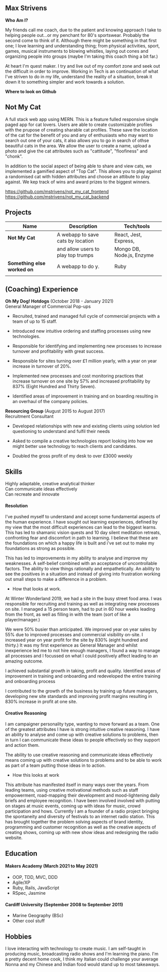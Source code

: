 ## Max Strivens

**Who Am I?**

My friends call me coach, due to the patient and knowing approach I take to helping people out...or my penchant for 80's sportswear. Probably the second come to think of it. Although there might be something in that first one; I love learning and understanding thing; from physical activities, sport, games, musical instruments to blowing whistles, laying out cones and organizing people into groups (maybe I'm taking this coach thing a bit far.)

At heart I'm quest maker. I try and live out of my comfort zone and seek out the difficult in order to improve. Working in Tech is an continuation of what I've striven to do in my life, understand the reality of a situation, break it down it to something simpler and work towards a solution.

**Where to look on Github**

## Not My Cat

A full stack web app using MERN. This is a feature fulled responsive single paged app for cat lovers. Users are able to create customizable profiles with the prupose of creating sharable cat profiles. These save the location of the cat for the benefit of you and any of enthusiasts who may want to search out one of your cats, it also allows you to go in search of othse beautiful cats in the area. We allow the user to create a name, upload a photo and give the cat attributes such as "cattitude", "floofiness" and "chonk".

In addition to the social aspect of being able to share and view cats, we implemented a gamified aspect of "Top Cat". This allows you to play against a randomised cat with hidden attributes and choose an attibute to play against. We kep track of wins and award prizes to the biggest winners.

https://github.com/mstrivens/not_my_cat_frontend
https://github.com/mstrivens/not_my_cat_backend

## Projects

| Name                         | Description                        | Tech/tools                |
| ---------------------------- | -------------------                | -----------------         |
| **Not My Cat**               | A webapp to save cats by location  |  React, Jest, Express,    |
|                              | and allow users to play top trumps |  Mongo DB, Node.js, Enzyme|
|  **Something else worked on**| A webapp to do y.                  |  Ruby                      | 
|                              |                                    |                           |

## (Coaching) Experience

**Oh My Dog! Hotdogs** (October 2018 - January 2021)  
General Manager of Commercial Pop-ups

- Recruited, trained and managed full cycle of commercial projects with a team of up to 15 staff. 

- Introduced new intuitive ordering and staffing processes using new technologies. 

- Responsible for identifying and implementing new processes to increase turnover and profitability with great success. 

- Responsible for sites turning over £1 million yearly,  with a year on year increase in turnover of 20%. 

- Implemented new processes and cost monitoring practices that increase turnover on one site by 57% and increased profitability by 837% (Eight Hundred and Thirty Seven).    

- Identified areas of improvement in training and on boarding resulting in an overhaul of the company policies. 

**Resourcing Group** (August 2015 to August 2017)  
Recruitment Consultant

- Developed relationships with new and existing clients using solution led questioning to understand and fulfil their needs

- Asked to compile a creative technologies report looking into how we might better use technology to reach clients and candidates.

- Doubled the gross profit of my desk to over £3000 weekly


## Skills

Highly adaptable, creative analytical thinker  
Can communicate ideas effectively  
Can recreate and innovate

#### Resolution

I've pushed myself to understand and accept some fundamental aspects of the human experience. I have sought out learning experiences, defined by my view that the most difficult experiences can lead to the biggest learns. This has led to shamanic vision quests and 10 day silent meditation retreats, confronting fear and discomfort in path to learning. I believe that these are the foundations on which a happy life is built and i've set out to make my foundations as strong as possible.

This has led to improvements in my ability to analyse and improve my weaknesses. A self-belief combined with an acceptance of uncontrollable factors. The ability to view things rationally and empathetically. An ability to see the positives in a situation and instead of giving into frustration working out small steps to make a difference in a problem.

- How that looks at work.

At Winter Wonderland 2019, we had a site in the busy street food area. I was responsible for recruiting and training as well as integrating new processes on site. I managed a 15 person team, had to put in 60 hour weeks leading from the front, as well as filling in with the team (sort of like a player/manager.)

We were 50% busier than anticipated. We improved year on year sales by 55% due to improved processes and commercial visibility on-site. I increased year on year profit for the site by 830% (eight hundred and thirty.) It was my first experience as General Manager and whilst inexperience led me to not hire enough managers, I found a way to manage all processes and I focussed on what I could positively affect leading to an amazing outcome.

I achieved substantial growth in taking, profit and quality. Identified areas of improvement in training and onboarding and redeveloped the entire training and onboarding process

I contributed to the growth of the business by training up future managers, developing new site standards and improving profit margins resulting in 830% increase in profit at one site.

#### Creative Reasoning

I am campaigner personality type, wanting to move forward as a team. One of the greatest attributes I have is strong intuitive creative reasoning. I have an ability to analyse and come up with creative solutions to problems, then in turn I can communicate these ideas to people effectively so they support and action them.

The ability to use creative reasoning and communicate ideas effectively means coming up with creative solutions to problems and to be able to work as part of a team putting those ideas in to action.

- How this looks at work

This attribute has manifested itself in many ways over the years. From leading teams, using creative motivational methods such as staff empowerment, road-mapping their development and mood-lightening daily briefs and employee recognition.
I have been involved involved with putting on stages at music events, coming up with ideas for music, crowd participation and hows.
Currently I am a founder of a radio project bringing the spontaneity and diversity of festivals to an internet radio station. This has brought together the problem solving aspects of brand identity, programming and customer recognition as well as the creative aspects of creating shows, coming up with new show ideas and redesigning the radio website.

## Education

#### Makers Academy (March 2021 to May 2021)

- OOP, TDD, MVC, DDD
- Agile/XP
- Ruby, Rails, JavaScript
- RSpec, Jasmine

#### Cardiff University (September 2008 to September 2011)

- Marine Geography (BSc)
- Other cool stuff

## Hobbies

I love interacting with technology to create music. I am self-taught in producing music, broadcasting radio shows and I'm learning the piano.
I'm a pretty decent home cook, I think my Italian could challenge your average Nonna and my Chinese and Indian food would stand up to most takeaways.
